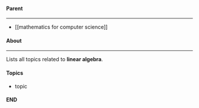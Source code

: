 #### Parent
- - -
- [[mathematics for computer science]]

#### About
---
Lists all topics related to **linear algebra**.

#### Topics
- topic

#### END



